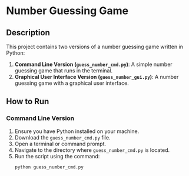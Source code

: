 # Number Guessing Game

## Description
This project contains two versions of a number guessing game written in Python:
1. **Command Line Version (`guess_number_cmd.py`)**: A simple number guessing game that runs in the terminal.
2. **Graphical User Interface Version (`guess_number_gui.py`)**: A number guessing game with a graphical user interface.

## How to Run

### Command Line Version
1. Ensure you have Python installed on your machine.
2. Download the `guess_number_cmd.py` file.
3. Open a terminal or command prompt.
4. Navigate to the directory where `guess_number_cmd.py` is located.
5. Run the script using the command:
   ```sh
   python guess_number_cmd.py

